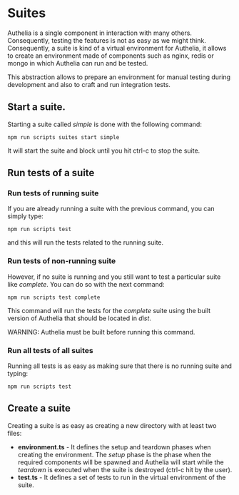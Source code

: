 # Suites

Authelia is a single component in interaction with many others. Consequently, testing the features
is not as easy as we might think. Consequently, a suite is kind of a virtual environment for Authelia, 
it allows to create an environment made of components such as nginx, redis or mongo in which Authelia can
run and be tested.

This abstraction allows to prepare an environment for manual testing during development and also to
craft and run integration tests.

## Start a suite.

Starting a suite called *simple* is done with the following command:

    npm run scripts suites start simple

It will start the suite and block until you hit ctrl-c to stop the suite.

## Run tests of a suite

### Run tests of running suite

If you are already running a suite with the previous command, you can simply type:

    npm run scripts test

and this will run the tests related to the running suite.

### Run tests of non-running suite

However, if no suite is running and you still want to test a particular suite like *complete*.
You can do so with the next command:

    npm run scripts test complete

This command will run the tests for the *complete* suite using the built version of Authelia that
should be located in *dist*.

WARNING: Authelia must be built before running this command.

### Run all tests of all suites

Running all tests is as easy as making sure that there is no running suite and typing:

    npm run scripts test


## Create a suite

Creating a suite is as easy as creating a new directory with at least two files:

* **environment.ts** - It defines the setup and teardown phases when creating the environment. The *setup*
phase is the phase when the required components will be spawned and Authelia will start while the *teardown*
is executed when the suite is destroyed (ctrl-c hit by the user).
* **test.ts** - It defines a set of tests to run in the virtual environment of the suite.